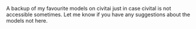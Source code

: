 A backup of my favourite models on civitai just in case civital is not accessible sometimes.
Let me know if you have any suggestions about the models not here.